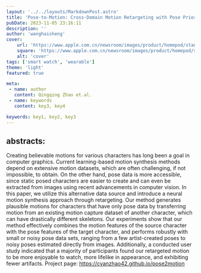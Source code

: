 ```yaml
---
layout: '../../layouts/MarkdownPost.astro'
title: 'Pose-to-Motion: Cross-Domain Motion Retargeting with Pose Prior'
pubDate: 2023-11-05 23:16:11
description: ''
author: 'wanghaisheng'
cover:
    url: 'https://www.apple.com.cn/newsroom/images/product/homepod/standard/Apple-HomePod-hero-230118_big.jpg.large_2x.jpg'
    square: 'https://www.apple.com.cn/newsroom/images/product/homepod/standard/Apple-HomePod-hero-230118_big.jpg.large_2x.jpg'
    alt: 'cover'
tags: ['smart watch', 'wearable'] 
theme: 'light'
featured: true

meta:
 - name: author
   content: Qingqing Zhao et.al.
 - name: keywords
   content: key3, key4

keywords: key1, key2, key3
---
```


## abstracts:
Creating believable motions for various characters has long been a goal in computer graphics. Current learning-based motion synthesis methods depend on extensive motion datasets, which are often challenging, if not impossible, to obtain. On the other hand, pose data is more accessible, since static posed characters are easier to create and can even be extracted from images using recent advancements in computer vision. In this paper, we utilize this alternative data source and introduce a neural motion synthesis approach through retargeting. Our method generates plausible motions for characters that have only pose data by transferring motion from an existing motion capture dataset of another character, which can have drastically different skeletons. Our experiments show that our method effectively combines the motion features of the source character with the pose features of the target character, and performs robustly with small or noisy pose data sets, ranging from a few artist-created poses to noisy poses estimated directly from images. Additionally, a conducted user study indicated that a majority of participants found our retargeted motion to be more enjoyable to watch, more lifelike in appearance, and exhibiting fewer artifacts. Project page: https://cyanzhao42.github.io/pose2motion
